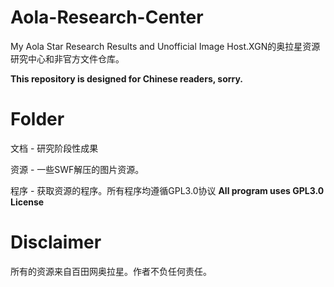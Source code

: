 # Aola-Research-Center
 My Aola Star Research Results and Unofficial Image Host.XGN的奥拉星资源研究中心和非官方文件仓库。
 
 **This repository is designed for Chinese readers, sorry.**

# Folder
文档 - 研究阶段性成果

资源 - 一些SWF解压的图片资源。

程序 - 获取资源的程序。所有程序均遵循GPL3.0协议 **All program uses GPL3.0 License**
# Disclaimer

所有的资源来自百田网奥拉星。作者不负任何责任。